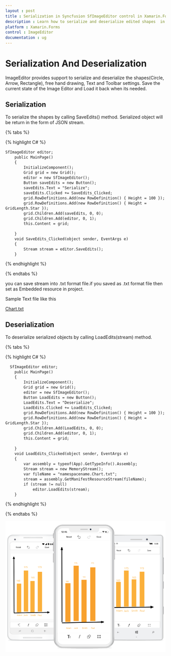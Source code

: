 ```yaml
---
layout : post
title : Serialization in Syncfusion SfImageEditor control in Xamarin.Forms
description : Learn how to serialize and deserialize edited shapes  in ImageEditor for Xamarin.Forms
platform : Xamarin.Forms
control : ImageEditor
documentation : ug
---
```


# Serialization And Deserialization
 ImageEditor provides support to serialize and deserialize the shapes(Circle, Arrow, Rectangle), free hand drawing, Text and Toolbar settings. Save the current state of the Image Editor and Load it back when its needed.

## Serialization
  To serialize the shapes  by calling SaveEdits() method. Serialized object will be return in the form of JSON stream.

{% tabs %}

{% highlight C# %}
    
	SfImageEditor editor;
        public MainPage()
        {
            InitializeComponent();
            Grid grid = new Grid();
            editor = new SfImageEditor();
            Button saveEdits = new Button();
            saveEdits.Text = "Serialize";
            saveEdits.Clicked += SaveEdits_Clicked;
            grid.RowDefinitions.Add(new RowDefinition() { Height = 100 });
            grid.RowDefinitions.Add(new RowDefinition() { Height = GridLength.Star });
            grid.Children.Add(saveEdits, 0, 0);
            grid.Children.Add(editor, 0, 1);
            this.Content = grid;

        }
        void SaveEdits_Clicked(object sender, EventArgs e)
        {
            Stream stream = editor.SaveEdits();
        }
    
	
{% endhighlight %}

{% endtabs %}

 you can save stream into .txt format file.if you saved as .txt format file then set as Embedded  resource in project.
  
  Sample Text file like this
  
  [Chart.txt](http://www.syncfusion.com/downloads/support/directtrac/general/txt/Chart677841499.txt)
       
## Deserialization
   To deserialize serialized objects by calling LoadEdits(stream) method. 

{% tabs %}

{% highlight C# %}
       
	  SfImageEditor editor;
        public MainPage()
        {
            InitializeComponent();
            Grid grid = new Grid();
            editor = new SfImageEditor();
            Button LoadEdits = new Button();
            LoadEdits.Text = "Deserialize";
            LoadEdits.Clicked += LoadEdits_Clicked;
            grid.RowDefinitions.Add(new RowDefinition() { Height = 100 });
            grid.RowDefinitions.Add(new RowDefinition() { Height = GridLength.Star });
            grid.Children.Add(LoadEdits, 0, 0);
            grid.Children.Add(editor, 0, 1);
            this.Content = grid;

        }
        void LoadEdits_Clicked(object sender, EventArgs e)
        {
            var assembly = typeof(App).GetTypeInfo().Assembly;
            Stream stream = new MemoryStream();
            var fileName = "namespacename.Chart.txt";
            stream = assembly.GetManifestResourceStream(fileName);
            if (stream != null)
                editor.LoadEdits(stream);
        }


{% endhighlight %}

{% endtabs %}

![SfImageEditor](ImageEditor_images/Serialization.png)





